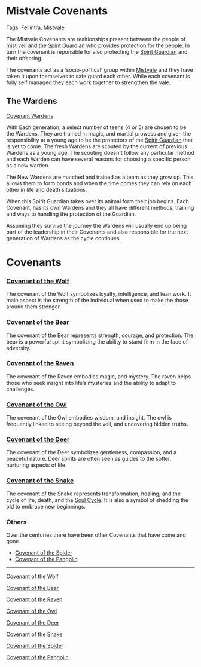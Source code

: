 # Mistvale Covenants

Tags: Fellintra, Mistvale

The Mistvale Covenants are realtionships present between the people of mist veil and the [Spirit Guardian](Spirit%20Guardian%2012475a22781a808d9aa0c2bac0158cad.md) who provides protection for the people. In turn the covenant is reponsible for also protecting the [Spirit Guardian](Spirit%20Guardian%2012475a22781a808d9aa0c2bac0158cad.md) and their offspring. 

The covenants act as a ‘socio-political’ group within [Mistvale](Mistvale%2012475a22781a808a86d7ea4e1bdc406a.md) and they have taken it upon themselves to safe guard each other. While each covenant is fully self managed they each work together to strengthen the vale.

## The Wardens

[Covenant Wardens](Covenant%20Wardens%2012a75a22781a80ed9396e90c0fc9ae91.md)

With Each generation, a select number of teens (4 or 5) are chosen to be the Wardens. They are trained in magic, and martial prowess and given the responsibility at a young age to be the protectors of the [Spirit Guardian](Spirit%20Guardian%2012475a22781a808d9aa0c2bac0158cad.md) that is yet to come. The fresh Wardens are scouted by the current of previous Wardens as a young age. The scouting doesn't follow any particular method and each Warden can have several reasons for choosing a specific person as a new warden.

The New Wardens are matched and trained as a team as they grow up. This allows them to form bonds and when the time comes they can rely on each other in life and death situations.

When this Spirit Guardian takes over its animal form their job begins. Each Covenant, has its own Wardens and they all have different methods, training and ways to handling the protection of the Guardian.

Assuming they survive the journey the Wardens will usually end up being part of the leadership in their Covenants and also responsible for the next generation of Wardens as the cycle continues.

# Covenants

### [Covenant of the Wolf](Covenant%20of%20the%20Wolf%2012575a22781a80d99e01f30949cd5c3f.md)

The covenant of the Wolf symbolizes loyalty, intelligence, and teamwork. It main aspect is the strength of the individual when used to make the those around them stronger.

### [Covenant of the Bear](Covenant%20of%20the%20Bear%2012975a22781a80c0820ed935803c82ee.md)

The covenant of the Bear represents strength, courage, and protection. The bear is a powerful spirit symbolizing the ability to stand firm in the face of adversity.

### [Covenant of the Raven](Covenant%20of%20the%20Raven%2012975a22781a80449eb2d9223c426c4b.md)

The covenant of the Raven embodies magic, and mystery. The raven helps those who seek insight into life’s mysteries and the ability to adapt to challenges.

### [Covenant of the Owl](Covenant%20of%20the%20Owl%2012975a22781a8015bfcfcc85295e0700.md)

The covenant of the Owl embodies wisdom, and insight. The owl is frequently linked to seeing beyond the veil, and uncovering hidden truths.

### [Covenant of the Deer](Covenant%20of%20the%20Deer%2012975a22781a80fbaf1bccbbc59edc63.md)

The covenant of the Deer symbolizes gentleness, compassion, and a peaceful nature. Deer spirits are often seen as guides to the softer, nurturing aspects of life.

### [Covenant of the Snake](Covenant%20of%20the%20Snake%2012975a22781a80d68a8ad55b48865b0b.md)

The covenant of the Snake represents transformation, healing, and the cycle of life, death, and the [Soul Cycle](Soul%20Cycle%200b4eb2074d3041e59ed87f2c03f731df.md). It is also a symbol of shedding the old to embrace new beginnings.

### Others

Over the centuries there have been other Covenants that have come and gone.

- [Covenant of the Spider](Covenant%20of%20the%20Spider%2012975a22781a80df9516d81fdf388433.md)
- [Covenant of the Pangolin](Covenant%20of%20the%20Pangolin%2012975a22781a804ebad4e3be6b2e6b2a.md)

---

[Covenant of the Wolf](Covenant%20of%20the%20Wolf%2012575a22781a80d99e01f30949cd5c3f.md)

[Covenant of the Bear](Covenant%20of%20the%20Bear%2012975a22781a80c0820ed935803c82ee.md)

[Covenant of the Raven](Covenant%20of%20the%20Raven%2012975a22781a80449eb2d9223c426c4b.md)

[Covenant of the Owl](Covenant%20of%20the%20Owl%2012975a22781a8015bfcfcc85295e0700.md)

[Covenant of the Deer](Covenant%20of%20the%20Deer%2012975a22781a80fbaf1bccbbc59edc63.md)

[Covenant of the Snake](Covenant%20of%20the%20Snake%2012975a22781a80d68a8ad55b48865b0b.md)

[Covenant of the Spider](Covenant%20of%20the%20Spider%2012975a22781a80df9516d81fdf388433.md)

[Covenant of the Pangolin](Covenant%20of%20the%20Pangolin%2012975a22781a804ebad4e3be6b2e6b2a.md)